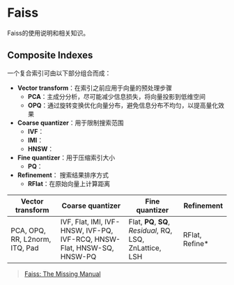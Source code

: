 # Faiss

Faiss的使用说明和相关知识。

## Composite Indexes

一个复合索引可由以下部分组合而成：

- **Vector transform**：在索引之前应用于向量的预处理步骤
  - **PCA**：主成分分析，尽可能减少信息损失，将向量投影到低维空间
  - **OPQ**：通过旋转变换优化向量分布，避免信息分布不均匀，以提高量化效果
- **Coarse quantizer**：用于限制搜索范围
  - **IVF**：
  - **IMI**：
  - **HNSW**：
- **Fine quantizer**：用于压缩索引大小
  - **PQ**：
- **Refinement**： 搜索结果排序方式
  - **RFlat**：在原始向量上计算距离
  
| **Vector transform** | **Coarse quantizer** | **Fine quantizer** | **Refinement** |
|----------------------|----------------------|--------------------|---------------|
| PCA, OPQ, RR, L2norm, ITQ, Pad | IVF, Flat, IMI, IVF-HNSW, IVF-PQ, IVF-RCQ, HNSW-Flat, HNSW-SQ, HNSW-PQ | Flat, **PQ**, **SQ**, *Residual*, RQ, LSQ, ZnLattice, LSH | RFlat, Refine* |



> [Faiss: The Missing Manual](https://www.pinecone.io/learn/series/faiss/)